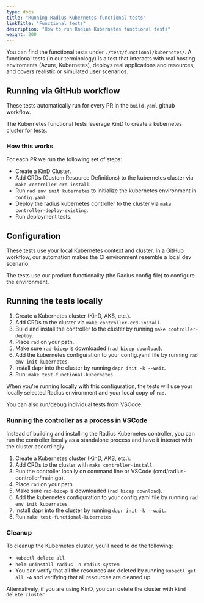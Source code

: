 ```yaml
---
type: docs
title: "Running Radius Kubernetes functional tests"
linkTitle: "Functional tests"
description: "How to run Radius Kubernetes functional tests"
weight: 200
---
```


You can find the functional tests under `./test/functional/kubernetes/`. A functional tests (in our terminology) is a test that interacts with real hosting enviroments (Azure, Kubernetes), deploys real applications and resources, and covers realistic or simulated user scenarios.

## Running via GitHub workflow

These tests automatically run for every PR in the `build.yaml` github workflow.

The Kubernetes functional tests leverage KinD to create a kubernetes cluster for tests.

### How this works 

For each PR we run the following set of steps:

- Create a KinD Cluster.
- Add CRDs (Custom Resource Definitions) to the kubernetes cluster via `make controller-crd-install`.
- Run `rad env init kubernetes` to initialize the kubernetes environment in `config.yaml`.
- Deploy the radius kubernetes controller to the cluster via `make controller-deploy-existing`.
- Run deployment tests.

## Configuration

These tests use your local Kubernetes context and cluster. In a GitHub workflow, our automation makes the CI environment resemble a local dev scenario.

The tests use our product functionality (the Radius config file) to configure the environment.

## Running the tests locally

1. Create a Kubernetes cluster (KinD, AKS, etc.).
1. Add CRDs to the cluster via `make controller-crd-install`.
1. Build and install the controller to the cluster by running `make controller-deploy`. 
1. Place `rad` on your path.
1. Make sure `rad-bicep` is downloaded (`rad bicep download`).
1. Add the kubernetes configuration to your config.yaml file by running `rad env init kubernetes`.
1. Install dapr into the cluster by running `dapr init -k --wait`.
1. Run: `make test-functional-kubernetes`

When you're running locally with this configuration, the tests will use your locally selected Radius environment and your local copy of `rad`.

You can also run/debug individual tests from VSCode.

### Running the controller as a process in VSCode

Instead of building and installing the Radius Kubernetes controller, you can run the controller locally as a standalone process and have it interact with the cluster accordingly.

1. Create a Kubernetes cluster (KinD, AKS, etc.).
1. Add CRDs to the cluster with `make controller-install`.
1. Run the controller locally on command line or VSCode (cmd/radius-controller/main.go).
1. Place `rad` on your path.
1. Make sure `rad-bicep` is downloaded (`rad bicep download`).
1. Add the kubernetes configuration to your config.yaml file by running `rad env init kubernetes`.
1. Install dapr into the cluster by running `dapr init -k --wait`.
1. Run `make test-functional-kubernetes`

### Cleanup 

To cleanup the Kubernetes cluster, you'll need to do the following:
- `kubectl delete all`
- `helm uninstall radius -n radius-system`
- You can verify that all the resources are deleted by running `kubectl get all -A` and verifying that all resources are cleaned up.

Alternatively, if you are using KinD, you can delete the cluster with `kind delete cluster`
